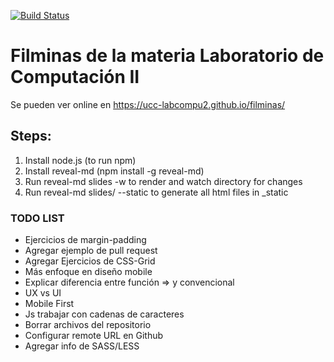 [![Build Status](https://travis-ci.org/UCC-LabCompu2/filminas.svg?branch=master)](https://travis-ci.org/UCC-LabCompu2/filminas)

Filminas de la materia Laboratorio de Computación II
====================================================

Se pueden ver online en https://ucc-labcompu2.github.io/filminas/


Steps:
------

1. Install node.js (to run npm)
2. Install reveal-md (npm install -g reveal-md)
3. Run reveal-md slides -w to render and watch directory for changes
4. Run reveal-md slides/ --static to generate all html files in _static



### TODO LIST
* Ejercicios de margin-padding
* Agregar ejemplo de pull request
* Agregar Ejercicios de CSS-Grid
* Más enfoque en diseño mobile
* Explicar diferencia entre función => y convencional
* UX vs UI
* Mobile First
* Js trabajar con cadenas de caracteres
* Borrar archivos del repositorio
* Configurar remote URL en Github
* Agregar info de SASS/LESS
